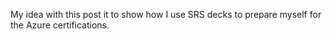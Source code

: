 My idea with this post it to show how I use SRS decks to prepare myself for the
Azure certifications.
